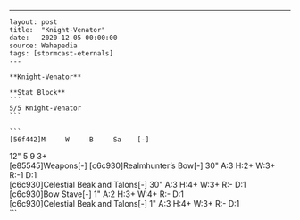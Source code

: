 ---
    layout: post
    title:  "Knight-Venator"
    date:   2020-12-05 00:00:00
    source: Wahapedia
    tags: [stormcast-eternals]
    ---
    
    **Knight-Venator**
    
    **Stat Block**
    ```
    5/5 Knight-Venator
    ```
    
    ```
    [56f442]M     W     B     Sa    [-]
12"   5     9     3+    
[e85545]Weapons[-]
[c6c930]Realmhunter’s Bow[-]
30"    A:3    H:2+   W:3+   R:-1   D:1   
[c6c930]Celestial Beak and Talons[-]
30"    A:3    H:4+   W:3+   R:-    D:1   
[c6c930]Bow Stave[-]
1"     A:2    H:3+   W:4+   R:-    D:1   
[c6c930]Celestial Beak and Talons[-]
1"     A:3    H:4+   W:3+   R:-    D:1   
    ```
    
    
    
